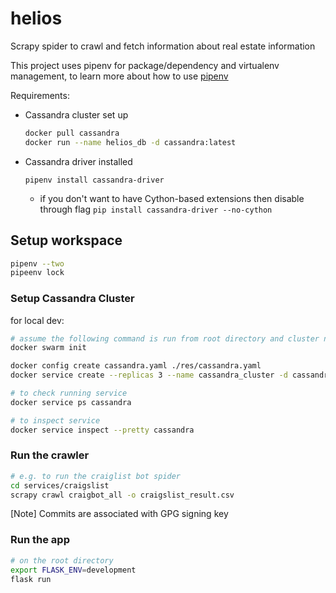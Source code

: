 # helios

Scrapy spider to crawl and fetch information about real estate information

This project uses pipenv for package/dependency and virtualenv management, to learn more about how to use [pipenv](https://pipenv.readthedocs.io/en/latest/)

Requirements:

- Cassandra cluster set up

  ```bash
  docker pull cassandra
  docker run --name helios_db -d cassandra:latest
  ```

- Cassandra driver installed

  `pipenv install cassandra-driver`

  - if you don't want to have Cython-based extensions then disable through flag
    `pip install cassandra-driver --no-cython`

## Setup workspace

```bash
pipenv --two
pipeenv lock
```

### Setup Cassandra Cluster

for local dev:

```bash
# assume the following command is run from root directory and cluster nodes are within the same VM
docker swarm init

docker config create cassandra.yaml ./res/cassandra.yaml
docker service create --replicas 3 --name cassandra_cluster -d cassandra:3.11.3-mh

# to check running service
docker service ps cassandra

# to inspect service
docker service inspect --pretty cassandra
```

### Run the crawler

```bash
# e.g. to run the craiglist bot spider
cd services/craigslist
scrapy crawl craigbot_all -o craigslist_result.csv
```

[Note]
Commits are associated with GPG signing key

### Run the app

```bash
# on the root directory
export FLASK_ENV=development
flask run
```

